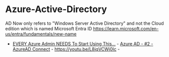 # Azure-Active-Directory
AD Now only refers to "Windows Server Active Directory" and not the Cloud edition which is named Microsoft Entra ID
https://learn.microsoft.com/en-us/entra/fundamentals/new-name

- [EVERY Azure Admin NEEDS To Start Using This...](https://youtu.be/-x1YsuFHXX8) - [Azure AD - #2 - AzureAD Connect](https://youtu.be/NlQs38uLCmA) - https://youtu.be/L8jqVCWj0Ic - 
